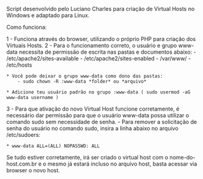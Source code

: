 Script desenvolvido pelo Luciano Charles para criação de Virtual Hosts no Windows e adaptado para Linux.

Como funciona:

1 - Funciona através do browser, utilizando o próprio PHP para criação dos Virtuais Hosts.
2 - Para o funcionamento correto, o usuário e grupo www-data necessita de permissão de escrita nas pastas e documentos abaixo:
	- /etc/apache2/sites-available
	- /etc/apache2/sites-enabled
	- /var/www/
	- /etc/hosts

	* Você pode deixar o grupo www-data como dono das pastas: 
		- sudo chown -R :www-data *folder* ou *arquivo*

	* Adicione teu usuário padrão no grupo :www-data ( sudo usermod -aG www-data username )

3 - Para que ativação do novo Virtual Host funcione corretamente, é necessário dar permissão para que o usuário www-data possa utilizar o comando sudo sem necessidade de senha.
	- Para remover a solicitação de senha do usuário no comando sudo, insira a linha abaixo no arquivo /etc/sudoers:

	* www-data ALL=(ALL) NOPASSWD: ALL

Se tudo estiver corretamente, irá ser criado o virtual host com o nome-do-host.com.br e o mesmo já estará incluso no arquivo host, basta acessar via browser o novo host.